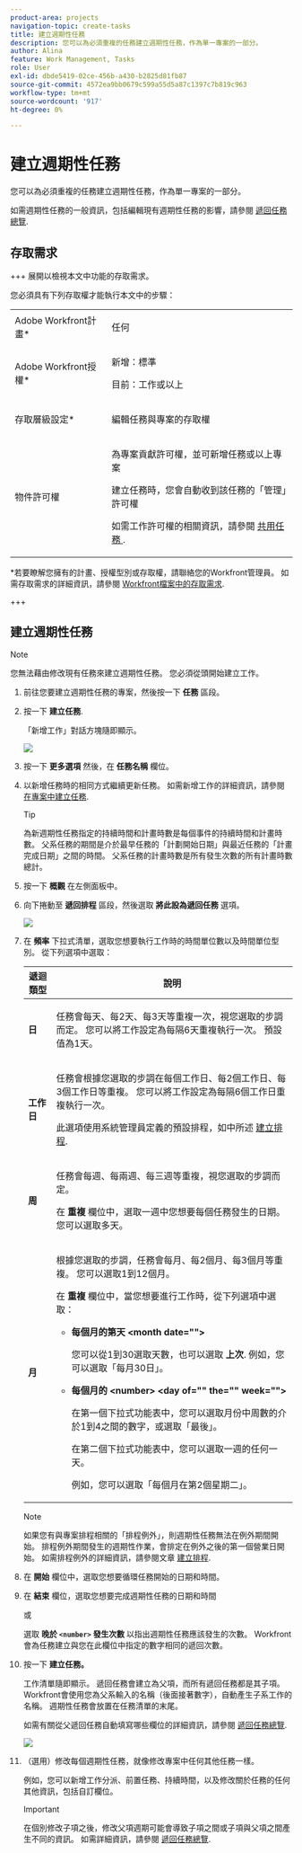 ```yaml
---
product-area: projects
navigation-topic: create-tasks
title: 建立週期性任務
description: 您可以為必須重複的任務建立週期性任務，作為單一專案的一部分。
author: Alina
feature: Work Management, Tasks
role: User
exl-id: dbde5419-02ce-456b-a430-b2825d81fb87
source-git-commit: 4572ea9bb0679c599a55d5a87c1397c7b819c963
workflow-type: tm+mt
source-wordcount: '917'
ht-degree: 0%

---
```


# 建立週期性任務

<!--Audited: 01/2024-->

您可以為必須重複的任務建立週期性任務，作為單一專案的一部分。

如需週期性任務的一般資訊，包括編輯現有週期性任務的影響，請參閱 [遞回任務總覽](../../../manage-work/tasks/manage-tasks/recurring-tasks-overview.md).

## 存取需求

+++ 展開以檢視本文中功能的存取需求。

您必須具有下列存取權才能執行本文中的步驟：

<table style="table-layout:auto"> 
 <col> 
 <col> 
 <tbody> 
  <tr> 
   <td role="rowheader">Adobe Workfront計畫*</td> 
   <td> <p>任何</p> </td> 
  </tr> 
  <tr> 
   <td role="rowheader">Adobe Workfront授權*</td> 
   <td> <p>新增：標準</p> 
   <p>目前：工作或以上</p> </td> 
  </tr> 
  <tr> 
   <td role="rowheader">存取層級設定*</td> 
   <td> <p>編輯任務與專案的存取權</p> </td> 
  </tr> 
  <tr> 
   <td role="rowheader">物件許可權</td> 
   <td> <p>為專案貢獻許可權，並可新增任務或以上專案</p> 
   <p>建立任務時，您會自動收到該任務的「管理」許可權</p> 
   <p> 如需工作許可權的相關資訊，請參閱 <a href="../../../workfront-basics/grant-and-request-access-to-objects/share-a-task.md" class="MCXref xref">共用任務 </a>.</p>  </td> 
  </tr> 
 </tbody> 
</table>

&#42;若要瞭解您擁有的計畫、授權型別或存取權，請聯絡您的Workfront管理員。 如需存取需求的詳細資訊，請參閱 [Workfront檔案中的存取需求](/help/quicksilver/administration-and-setup/add-users/access-levels-and-object-permissions/access-level-requirements-in-documentation.md).

+++

## 建立週期性任務

>[!NOTE]
>
>您無法藉由修改現有任務來建立週期性任務。 您必須從頭開始建立工作。

1. 前往您要建立週期性任務的專案，然後按一下 **任務** 區段。
1. 按一下 **建立任務**.

   「新增工作」對話方塊隨即顯示。

   ![](assets/nwe-create-task-small-screen-350x272.png)

1. 按一下 **更多選項** 然後，在 **任務名稱** 欄位。
1. 以新增任務時的相同方式繼續更新任務。 如需新增工作的詳細資訊，請參閱 [在專案中建立任務](../../../manage-work/tasks/create-tasks/create-tasks-in-project.md).

   >[!TIP]
   >
   >   為新週期性任務指定的持續時間和計畫時數是每個事件的持續時間和計畫時數。 父系任務的期間是介於最早任務的「計劃開始日期」與最近任務的「計畫完成日期」之間的時間。 父系任務的計畫時數是所有發生次數的所有計畫時數總計。

1. 按一下 **概觀** 在左側面板中。
1. 向下捲動至 **遞回排程** 區段，然後選取 **將此設為遞回任務** 選項。

   ![](assets/recurrence-schedule-section-new-recurring-tasks-nwe-350x351.png)

1. 在 **頻率** 下拉式清單，選取您想要執行工作時的時間單位數以及時間單位型別。 從下列選項中選取：

   <table style="table-layout:auto"> 
    <col> 
    <col> 
    <thead> 
     <tr> 
      <th>遞迴類型</th> 
      <th>說明</th> 
     </tr> 
    </thead> 
    <tbody> 
     <tr> 
      <td role="rowheader"><strong>日</strong> </td> 
      <td> <p>任務會每天、每2天、每3天等重複一次，視您選取的步調而定。 您可以將工作設定為每隔6天重複執行一次。 預設值為1天。 </p> </td> 
     </tr> 
     <tr> 
      <td role="rowheader"><strong>工作日</strong> </td> 
      <td> <p> 任務會根據您選取的步調在每個工作日、每2個工作日、每3個工作日等重複。 您可以將工作設定為每隔6個工作日重複執行一次。</p> <p>此選項使用系統管理員定義的預設排程，如中所述 <a href="../../../administration-and-setup/set-up-workfront/configure-timesheets-schedules/create-schedules.md" class="MCXref xref">建立排程</a>.</p> </td> 
     </tr> 
     <tr> 
      <td role="rowheader"><strong>周</strong> </td> 
      <td> <p> 任務會每週、每兩週、每三週等重複，視您選取的步調而定。</p> <p>在 <strong>重複</strong> 欄位中，選取一週中您想要每個任務發生的日期。 您可以選取多天。 </p> </td> 
     </tr> 
     <tr> 
      <td role="rowheader"><strong>月</strong> </td> 
      <td> <p>根據您選取的步調，任務會每月、每2個月、每3個月等重複。 您可以選取1到12個月。 </p> <p>在 <strong>重複</strong> 欄位中，當您想要進行工作時，從下列選項中選取：</p> 
       <ul> 
        <li> <p><strong>每個月的第天 &lt;month date=""&gt;</strong> </p> <p>您可以從1到30選取天數，也可以選取 <strong>上次</strong>. 例如，您可以選取「每月30日」。 </p> </li> 
        <li> <p><strong>每個月的 &lt;number&gt; &lt;day of="" the="" week=""&gt;</strong> </p> <p>在第一個下拉式功能表中，您可以選取月份中周數的介於1到4之間的數字，或選取「最後」。 </p> <p>在第二個下拉式功能表中，您可以選取一週的任何一天。 </p> <p>例如，您可以選取「每個月在第2個星期二」。 </p> </li> 
       </ul> </td> 
     </tr> 
    </tbody> 
   </table>

   >[!NOTE]
   >
   >如果您有與專案排程相關的「排程例外」，則週期性任務無法在例外期間開始。 排程例外期間發生的週期性作業，會排定在例外之後的第一個營業日開始。 如需排程例外的詳細資訊，請參閱文章 [建立排程](../../../administration-and-setup/set-up-workfront/configure-timesheets-schedules/create-schedules.md).

1. 在 **開始** 欄位中，選取您想要循環任務開始的日期和時間。
1. 在 **結束** 欄位，選取您想要完成週期性任務的日期和時間

   或

   選取 **晚於 `<number>` 發生次數** 以指出週期性任務應該發生的次數。 Workfront會為任務建立與您在此欄位中指定的數字相同的遞回次數。

1. 按一下 **建立任務。**

   工作清單隨即顯示。 遞回任務會建立為父項，而所有遞回任務都是其子項。 Workfront會使用您為父系輸入的名稱（後面接著數字），自動產生子系工作的名稱。 週期性任務會放置在任務清單的末尾。

   如需有關從父遞回任務自動填寫哪些欄位的詳細資訊，請參閱 [遞回任務總覽](../../../manage-work/tasks/manage-tasks/recurring-tasks-overview.md).

   ![](assets/recurring-tasks-in-task-list-nwe-350x87.png)

1. （選用）修改每個週期性任務，就像修改專案中任何其他任務一樣。

   例如，您可以新增工作分派、前置任務、持續時間，以及修改關於任務的任何其他資訊，包括自訂欄位。

   >[!IMPORTANT]
   >
   >在個別修改子項之後，修改父項週期可能會導致子項之間或子項與父項之間產生不同的資訊。 如需詳細資訊，請參閱 [遞回任務總覽](../../../manage-work/tasks/manage-tasks/recurring-tasks-overview.md).
